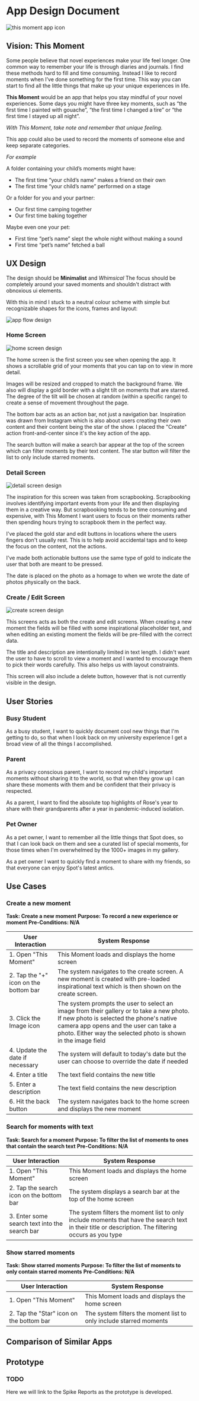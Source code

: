 # App Design Document

![this moment app icon](images/this-moment-icon.png)

## Vision: This Moment

Some people believe that novel experiences make your life feel longer.
One common way to remember your life is through diaries and journals. 
I find these methods hard to fill and time consuming. 
Instead I like to record moments when I’ve done something for the first time. 
This way you can start to find all the little things that make up your unique experiences in life.

**This Moment** would be an app that helps you stay mindful of your novel experiences. 
Some days you might have three key moments, such as “the first time I painted with gouache”, 
“the first time I changed a tire” or “the first time I stayed up all night”.

*With This Moment, take note and remember that unique feeling.*

This app could also be used to record the moments of someone else and keep separate categories.

*For example*

A folder containing your child’s moments might have:

- The first time “your child’s name” makes a friend on their own
- The first time “your child’s name” performed on a stage

Or a folder for you and your partner:

- Our first time camping together
- Our first time baking together

Maybe even one your pet:

- First time “pet’s name” slept the whole night without making a sound
- First time “pet’s name” fetched a ball

## UX Design

The design should be **Minimalist** and *Whimsical*
The focus should be completely around your saved moments and shouldn't distract with obnoxious ui elements.

With this in mind I stuck to a neutral colour scheme with simple but recognizable shapes for the icons,
frames and layout:

![app flow design](images/app-flow-diagram.png)

### Home Screen

![home screen design](images/home-screen.png)

The home screen is the first screen you see when opening the app. It shows a scrollable grid of
your moments that you can tap on to view in more detail.

Images will be resized and cropped to match the background frame. We also will display a gold 
border with a slight tilt on moments that are starred. The degree of the tilt will be chosen at
random (within a specific range) to create a sense of movement throughout the page.

The bottom bar acts as an action bar, not just a navigation bar. Inspiration was drawn from 
Instagram which is also about users creating their own content and their content being the star
of the show. I placed the "Create" action front-and-center since it's the key action of the app.

The search button will make a search bar appear at the top of the screen which can filter
moments by their text content. The star button will filter the list to only include starred moments.

### Detail Screen

![detail screen design](images/detail-screen.png)

The inspiration for this screen was taken from scrapbooking. Scrapbooking involves identifying
important events from your life and then displaying them in a creative way. But scrapbooking
tends to be time consuming and expensive, with This Moment I want users to focus on their
moments rather then spending hours trying to scrapbook them in the perfect way.

I've placed the gold star and edit buttons in locations where the users fingers don't usually
rest. This is to help avoid accidental taps and to keep the focus on the content, not the actions.

I've made both actionable buttons use the same type of gold to indicate the user that both are
meant to be pressed. 

The date is placed on the photo as a homage to when we wrote the date of photos physically on the
back.

### Create / Edit Screen

![create screen design](images/create-screen.png)

This screens acts as both the create and edit screens. When creating a new moment the fields
will be filled with some inspirational placeholder text, and when editing an existing moment
the fields will be pre-filled with the correct data.

The title and description are intentionally limited in text length. I didn't want the user to 
have to scroll to view a moment and I wanted to encourage them to pick their words carefully. This
also helps us with layout constraints.

This screen will also include a delete button, however that is not currently visible in the design.

## User Stories

### Busy Student

As a busy student, I want to quickly document cool new things that I'm getting to do, so that when 
I look back on my university experience I get a broad view of all the things I accomplished.

### Parent

As a privacy conscious parent, I want to record my child's important moments without sharing it
to the world, so that when they grow up I can share these moments with them and be confident that
their privacy is respected. 

As a parent, I want to find the absolute top highlights of Rose's year to share with their 
grandparents after a year in pandemic-induced isolation.

### Pet Owner

As a pet owner, I want to remember all the little things that Spot does, so that I can look back
on them and see a curated list of special moments, for those times when I'm overwhelmed by the
1000+ images in my gallery.

As a pet owner I want to quickly find a moment to share with my friends, so that everyone can enjoy
Spot's latest antics.

## Use Cases

### Create a new moment

**Task: Create a new moment**
**Purpose: To record a new experience or moment**
**Pre-Conditions: N/A**

| User Interaction | System Response |
|------------------|-----------------|
| 1. Open "This Moment"  | This Moment loads and displays the home screen | 
| 2. Tap the "+" icon on the bottom bar | The system navigates to the create screen. A new moment is created with pre-loaded inspirational text which is then shown on the create screen.  |
| 3. Click the Image icon | The system prompts the user to select an image from their gallery or to take a new photo. If new photo is selected the phone's native camera app opens and the user can take a photo. Either way the selected photo is shown in the image field |
| 4. Update the date if necessary | The system will default to today's date but the user can choose to override the date if needed |
| 4. Enter a title | The text field contains the new title |
| 5. Enter a description | The text field contains the new description |
| 6. Hit the back button | The system navigates back to the home screen and displays the new moment |

### Search for moments with text

**Task: Search for a moment**
**Purpose: To filter the list of moments to ones that contain the search text**
**Pre-Conditions: N/A**

| User Interaction | System Response |
|------------------|-----------------|
| 1. Open "This Moment"  | This Moment loads and displays the home screen | 
| 2. Tap the search icon on the bottom bar | The system displays a search bar at the top of the home screen |
| 3. Enter some search text into the search bar | The system filters the moment list to only include moments that have the search text in their title or description. The filtering occurs as you type |

### Show starred moments

**Task: Show starred moments**
**Purpose: To filter the list of moments to only contain starred moments**
**Pre-Conditions: N/A**

| User Interaction | System Response |
|------------------|-----------------|
| 1. Open "This Moment"  | This Moment loads and displays the home screen | 
| 2. Tap the "Star" icon on the bottom bar | The system filters the moment list to only include starred moments |

## Comparison of Similar Apps



## Prototype

### TODO

Here we will link to the Spike Reports as the prototype is developed.